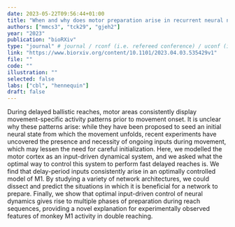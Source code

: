 ```yaml
---
date: 2023-05-22T09:56:44+01:00
title: "When and why does motor preparation arise in recurrent neural network models of motor control?"
authors: ["mmcs3", "tck29", "gjeh2"]
year: "2023"
publication: "bioRXiv"
type: "journal" # journal / rconf (i.e. refereed conference) / uconf (i.e. unrefereed conference) / thesis / preprint / workshop
link: "https://www.biorxiv.org/content/10.1101/2023.04.03.535429v1"
file: ""
code: ""
illustration: ""
selected: false
labs: ["cbl", "hennequin"]
draft: false
---
```


During delayed ballistic reaches, motor areas consistently display
movement-specific activity patterns prior to movement onset. It is unclear why
these patterns arise: while they have been proposed to seed an initial neural
state from which the movement unfolds, recent experiments have uncovered the
presence and necessity of ongoing inputs during movement, which may lessen the
need for careful initialization. Here, we modelled the motor cortex as an
input-driven dynamical system, and we asked what the optimal way to control
this system to perform fast delayed reaches is. We find that delay-period
inputs consistently arise in an optimally controlled model of M1. By studying a
variety of network architectures, we could dissect and predict the situations
in which it is beneficial for a network to prepare. Finally, we show that
optimal input-driven control of neural dynamics gives rise to multiple phases
of preparation during reach sequences, providing a novel explanation for
experimentally observed features of monkey M1 activity in double reaching.




